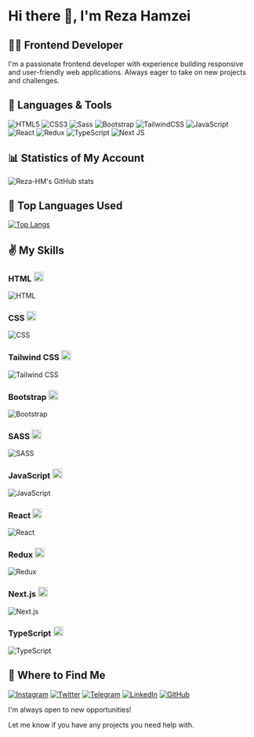 # Hi there 👋, I'm Reza Hamzei
## 👨‍💻 Frontend Developer

I'm a passionate frontend developer with experience building responsive and user-friendly web applications. Always eager to take on new projects and challenges.


## 🧰 Languages & Tools

![HTML5](https://img.shields.io/badge/html5-%23E34F26.svg?style=for-the-badge&logo=html5&logoColor=white)
![CSS3](https://img.shields.io/badge/css3-%231572B6.svg?style=for-the-badge&logo=css3&logoColor=white)
![Sass](https://img.shields.io/badge/SASS-hotpink.svg?style=for-the-badge&logo=SASS&logoColor=white)
![Bootstrap](https://img.shields.io/badge/bootstrap-%23563D7C.svg?style=for-the-badge&logo=bootstrap&logoColor=white) 
![TailwindCSS](https://img.shields.io/badge/tailwindcss-%2338B2AC.svg?style=for-the-badge&logo=tailwind-css&logoColor=white)
![JavaScript](https://img.shields.io/badge/javascript-%23323330.svg?style=for-the-badge&logo=javascript&logoColor=%23F7DF1E)
![React](https://img.shields.io/badge/react-%2320232a.svg?style=for-the-badge&logo=react&logoColor=%2361DAFB)
![Redux](https://img.shields.io/badge/redux-%23593d88.svg?style=for-the-badge&logo=redux&logoColor=white) 
![TypeScript](https://img.shields.io/badge/typescript-%23007ACC.svg?style=for-the-badge&logo=typescript&logoColor=white)
![Next JS](https://img.shields.io/badge/Next-black?style=for-the-badge&logo=next.js&logoColor=white)

## 📊 Statistics of My Account

![Reza-HM's GitHub stats](https://github-readme-stats.vercel.app/api?username=reza-hm&show_icons=true&theme=tokyonight)



## 🥇 Top Languages Used

[![Top Langs](https://github-readme-stats.vercel.app/api/top-langs/?username=HaseebullahMiakhil&layout=pie&theme=tokyonight)](https://github.com/anuraghazra/github-readme-stats)

## ✌ My Skills

### HTML <img src="https://upload.wikimedia.org/wikipedia/commons/6/61/HTML5_logo_and_wordmark.svg" alt="HTML Logo" width="20" height="20"> 
![HTML](https://progress-bar.dev/95/?title=Expert&color=E34F26)

### CSS <img src="https://upload.wikimedia.org/wikipedia/commons/d/d5/CSS3_logo_and_wordmark.svg" alt="CSS Logo" width="20" height="20">
![CSS](https://progress-bar.dev/90/?title=Expert&color=1572B6)

### Tailwind CSS <img src="https://seeklogo.com/images/T/tailwind-css-logo-5AD4175897-seeklogo.com.png" alt="Tailwind CSS Logo" width="20" height="20">
![Tailwind CSS](https://progress-bar.dev/90/?title=Expert&color=38B2AC)

### Bootstrap <img src="https://upload.wikimedia.org/wikipedia/commons/b/b2/Bootstrap_logo.svg" alt="Bootstrap Logo" width="20" height="20">
![Bootstrap](https://progress-bar.dev/90/?title=Expert&color=7952B3)

### SASS <img src="https://upload.wikimedia.org/wikipedia/commons/9/96/Sass_Logo_Color.svg" alt="SASS Logo" width="20" height="20">
![SASS](https://progress-bar.dev/70/?title=Skilled&color=CC6699)

### JavaScript <img src="https://upload.wikimedia.org/wikipedia/commons/9/99/Unofficial_JavaScript_logo_2.svg" alt="JavaScript Logo" width="20" height="20">
![JavaScript](https://progress-bar.dev/70/?title=Skilled&color=F7DF1E)

### React <img src="https://upload.wikimedia.org/wikipedia/commons/a/a7/React-icon.svg" alt="React Logo" width="20" height="20">
![React](https://progress-bar.dev/60/?title=Skilled&color=61DAFB)

### Redux <img src="https://upload.wikimedia.org/wikipedia/commons/4/49/Redux.png" alt="Redux Logo" width="20" height="20">
![Redux](https://progress-bar.dev/40/?title=Developing&color=764ABC)

### Next.js <img src="https://res.cloudinary.com/practicaldev/image/fetch/s--RpUfSAFP--/c_imagga_scale,f_auto,fl_progressive,h_1080,q_auto,w_1080/https://dev-to-uploads.s3.amazonaws.com/uploads/articles/8otweo5ef6kwc26rmxe5.png" alt="Next.js Logo" width="20" height="20">
![Next.js](https://progress-bar.dev/50/?title=Developing&color=000000)

### TypeScript <img src="https://upload.wikimedia.org/wikipedia/commons/4/4c/Typescript_logo_2020.svg" alt="TypeScript Logo" width="20" height="20">
![TypeScript](https://progress-bar.dev/50/?title=Developing&color=3178C6)

## 💼 Where to Find Me

[![Instagram](https://img.shields.io/badge/Instagram-%23E4405F.svg?logo=Instagram&logoColor=white)]()
[![Twitter](https://img.shields.io/badge/Twitter-%231DA1F2.svg?logo=Twitter&logoColor=white)]() 
[![Telegram](https://img.shields.io/badge/Telegram-2CA5E0?style=for-the-badge&logo=telegram&logoColor=white)](https://t.me/rezahmdev)
[![LinkedIn](https://img.shields.io/badge/LinkedIn-%230077B5.svg?logo=linkedin&logoColor=white)](https://linkedin.com/in/yourprofile)
[![GitHub](https://img.shields.io/badge/github-%23121011.svg?style=for-the-badge&logo=github&logoColor=white)](https://github.com/reza-hm)



I'm always open to new opportunities!  

Let me know if you have any projects you need help with.
<!--
**Reza-HM/Reza-HM** is a ✨ _special_ ✨ repository because its `README.md` (this file) appears on your GitHub profile.

Here are some ideas to get you started:

- 🔭 I’m currently working on ...
- 🌱 I’m currently learning ...
- 👯 I’m looking to collaborate on ...
- 🤔 I’m looking for help with ...
- 💬 Ask me about ...
- 📫 How to reach me: ...
- 😄 Pronouns: ...
- ⚡ Fun fact: ...
-->
